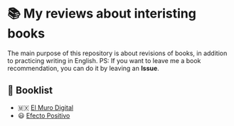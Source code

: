 # :books: My reviews about interisting books 

The main purpose of this repository is about revisions of books, in addition to practicing writing in English.
PS: If you want to leave me a book recommendation, you can do it by leaving an **Issue**.

## :bookmark: Booklist 
- :mexico: [El Muro Digital]()
- :smiley: [Efecto Positivo]()





